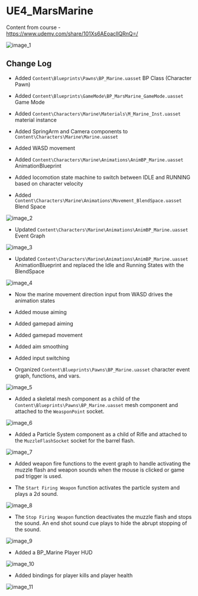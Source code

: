 # UE4_MarsMarine
Content from course - https://www.udemy.com/share/101Xs6AEoacllQRnQ=/

![image_1](images/image_1.gif)

## Change Log

* Added `Content\Blueprints\Pawns\BP_Marine.uasset` BP Class (Character Pawn)

* Added `Content\Blueprints\GameMode\BP_MarsMarine_GameMode.uasset` Game Mode

* Added `Content\Characters\Marine\Materials\M_Marine_Inst.uasset` material instance

* Added SpringArm and Camera components to `Content\Characters\Marine\Marine.uasset`

* Added WASD movement

* Added `Content\Characters\Marine\Animations\AnimBP_Marine.uasset` AnimationBlueprint

* Added locomotion state machine to switch between IDLE and RUNNING based on character velocity

* Added `Content\Characters\Marine\Animations\Movement_BlendSpace.uasset` Blend Space

![image_2](images/image_2.png)

* Updated `Content\Characters\Marine\Animations\AnimBP_Marine.uasset` Event Graph

![image_3](images/image_3.png)

* Updated `Content\Characters\Marine\Animations\AnimBP_Marine.uasset` AnimationBlueprint and replaced the Idle and Running States with the BlendSpace

![image_4](images/image_4.png)

* Now the marine movement direction input from WASD drives the animation states

* Added mouse aiming

* Added gamepad aiming

* Added gamepad movement

* Added aim smoothing

* Added input switching

* Organized `Content\Blueprints\Pawns\BP_Marine.uasset` character event graph, functions, and vars.

![image_5](images/image_5.png)

* Added a skeletal mesh component as a child of the `Content\Blueprints\Pawns\BP_Marine.uasset` mesh component and attached to the `WeasponPoint` socket.

![image_6](images/image_6.png)

* Added a Particle System component as a child of Rifle and attached to the `MuzzleFlashSocket` socket for the barrel flash.

![image_7](images/image_7.png)

* Added weapon fire functions to the event graph to handle activating the muzzle flash and weapon sounds when the mouse is clicked or game pad trigger is used.

* The `Start Firing Weapon` function activates the particle system and plays a 2d sound.

![image_8](images/image_8.png)

* The `Stop Firing Weapon` function deactivates the muzzle flash and stops the sound. An end shot sound cue plays to hide the abrupt stopping of the sound.

![image_9](images/image_9.png)

* Added a BP_Marine Player HUD

![image_10](images/image_10.png)

* Added bindings for player kills and player health

![image_11](images/image_11.png)
